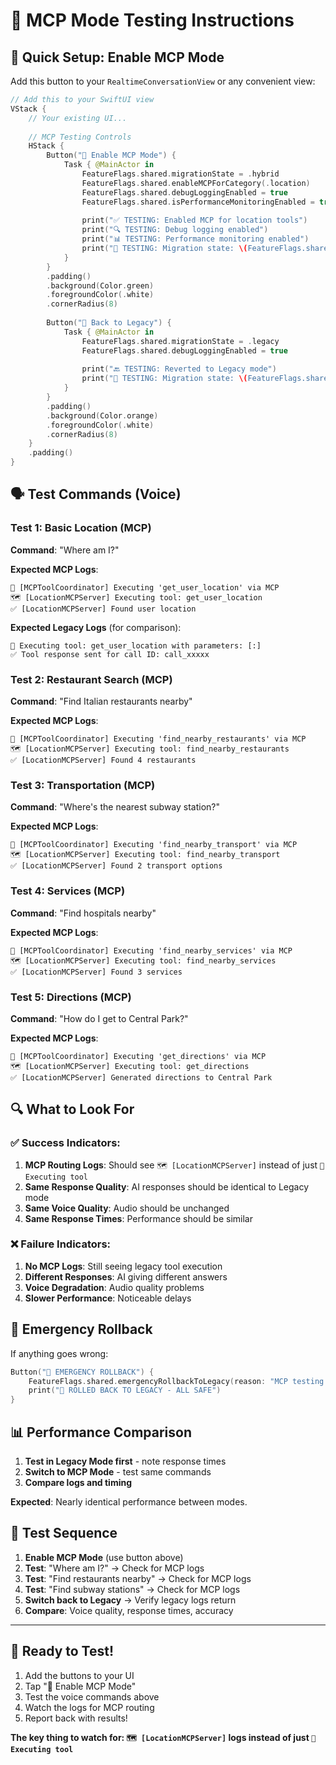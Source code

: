 # 🧪 MCP Mode Testing Instructions

## 🎯 **Quick Setup: Enable MCP Mode**

Add this button to your `RealtimeConversationView` or any convenient view:

```swift
// Add this to your SwiftUI view
VStack {
    // Your existing UI...
    
    // MCP Testing Controls
    HStack {
        Button("🧪 Enable MCP Mode") {
            Task { @MainActor in
                FeatureFlags.shared.migrationState = .hybrid
                FeatureFlags.shared.enableMCPForCategory(.location)
                FeatureFlags.shared.debugLoggingEnabled = true
                FeatureFlags.shared.isPerformanceMonitoringEnabled = true
                
                print("✅ TESTING: Enabled MCP for location tools")
                print("🔍 TESTING: Debug logging enabled")
                print("📊 TESTING: Performance monitoring enabled")
                print("🎯 TESTING: Migration state: \(FeatureFlags.shared.migrationState.displayName)")
            }
        }
        .padding()
        .background(Color.green)
        .foregroundColor(.white)
        .cornerRadius(8)
        
        Button("🔄 Back to Legacy") {
            Task { @MainActor in
                FeatureFlags.shared.migrationState = .legacy
                FeatureFlags.shared.debugLoggingEnabled = true
                
                print("🔙 TESTING: Reverted to Legacy mode")
                print("🎯 TESTING: Migration state: \(FeatureFlags.shared.migrationState.displayName)")
            }
        }
        .padding()
        .background(Color.orange)
        .foregroundColor(.white)
        .cornerRadius(8)
    }
    .padding()
}
```

## 🗣️ **Test Commands (Voice)**

### **Test 1: Basic Location (MCP)**
**Command**: "Where am I?"

**Expected MCP Logs**:
```
🔧 [MCPToolCoordinator] Executing 'get_user_location' via MCP
🗺️ [LocationMCPServer] Executing tool: get_user_location
✅ [LocationMCPServer] Found user location
```

**Expected Legacy Logs** (for comparison):
```
🔧 Executing tool: get_user_location with parameters: [:]
✅ Tool response sent for call ID: call_xxxxx
```

### **Test 2: Restaurant Search (MCP)**  
**Command**: "Find Italian restaurants nearby"

**Expected MCP Logs**:
```
🔧 [MCPToolCoordinator] Executing 'find_nearby_restaurants' via MCP
🗺️ [LocationMCPServer] Executing tool: find_nearby_restaurants
✅ [LocationMCPServer] Found 4 restaurants
```

### **Test 3: Transportation (MCP)**
**Command**: "Where's the nearest subway station?"

**Expected MCP Logs**:
```
🔧 [MCPToolCoordinator] Executing 'find_nearby_transport' via MCP
🗺️ [LocationMCPServer] Executing tool: find_nearby_transport  
✅ [LocationMCPServer] Found 2 transport options
```

### **Test 4: Services (MCP)**
**Command**: "Find hospitals nearby"

**Expected MCP Logs**:
```
🔧 [MCPToolCoordinator] Executing 'find_nearby_services' via MCP
🗺️ [LocationMCPServer] Executing tool: find_nearby_services
✅ [LocationMCPServer] Found 3 services
```

### **Test 5: Directions (MCP)**
**Command**: "How do I get to Central Park?"

**Expected MCP Logs**:
```
🔧 [MCPToolCoordinator] Executing 'get_directions' via MCP
🗺️ [LocationMCPServer] Executing tool: get_directions
✅ [LocationMCPServer] Generated directions to Central Park
```

## 🔍 **What to Look For**

### **✅ Success Indicators**:
1. **MCP Routing Logs**: Should see `🗺️ [LocationMCPServer]` instead of just `🔧 Executing tool`
2. **Same Response Quality**: AI responses should be identical to Legacy mode
3. **Same Voice Quality**: Audio should be unchanged
4. **Same Response Times**: Performance should be similar

### **❌ Failure Indicators**:
1. **No MCP Logs**: Still seeing legacy tool execution
2. **Different Responses**: AI giving different answers
3. **Voice Degradation**: Audio quality problems
4. **Slower Performance**: Noticeable delays

## 🚨 **Emergency Rollback**

If anything goes wrong:

```swift
Button("🚨 EMERGENCY ROLLBACK") {
    FeatureFlags.shared.emergencyRollbackToLegacy(reason: "MCP testing issues")
    print("🚨 ROLLED BACK TO LEGACY - ALL SAFE")
}
```

## 📊 **Performance Comparison**

1. **Test in Legacy Mode first** - note response times
2. **Switch to MCP Mode** - test same commands
3. **Compare logs and timing**

**Expected**: Nearly identical performance between modes.

## 🎯 **Test Sequence**

1. **Enable MCP Mode** (use button above)
2. **Test**: "Where am I?" → Check for MCP logs
3. **Test**: "Find restaurants nearby" → Check for MCP logs  
4. **Test**: "Find subway stations" → Check for MCP logs
5. **Switch back to Legacy** → Verify legacy logs return
6. **Compare**: Voice quality, response times, accuracy

---

## 🚀 **Ready to Test!**

1. Add the buttons to your UI
2. Tap "🧪 Enable MCP Mode"  
3. Test the voice commands above
4. Watch the logs for MCP routing
5. Report back with results!

**The key thing to watch for: `🗺️ [LocationMCPServer]` logs instead of just `🔧 Executing tool`**
